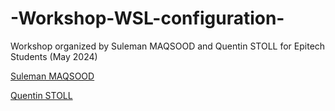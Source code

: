 # -Workshop-WSL-configuration-

Workshop organized by Suleman MAQSOOD and Quentin STOLL  for Epitech Students (May 2024)

[Suleman MAQSOOD](https://github.com/Man0fCulture)

[Quentin STOLL](https://github.com/QuentinStoll)
